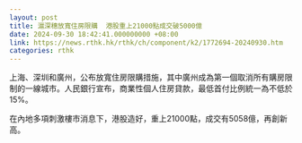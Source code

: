 ```yaml
---
layout: post
title: 滬深穗放寬住房限購  港股重上21000點成交破5000億
date: 2024-09-30 18:42:41.000000000 +08:00
link: https://news.rthk.hk/rthk/ch/component/k2/1772694-20240930.htm
categories: rthk
---
```


上海、深圳和廣州，公布放寬住房限購措施，其中廣州成為第一個取消所有購房限制的一線城市。人民銀行宣布，商業性個人住房貸款，最低首付比例統一為不低於15%。

在內地多項刺激樓市消息下，港股造好，重上21000點，成交有5058億，再創新高。
